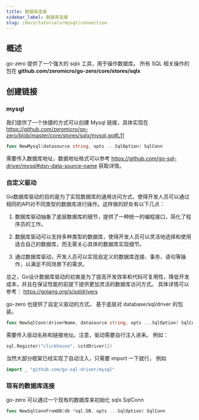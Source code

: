 ```yaml
---
title: 数据库连接 
sidebar_label: 数据库连接
slug: /docs/tutorials/mysql/connection
---
```


## 概述

go-zero 提供了一个强大的 sqlx 工具，用于操作数据库。
所有 SQL 相关操作的包在 **github.com/zeromicro/go-zero/core/stores/sqlx**

## 创建链接

### mysql

我们提供了一个快捷的方式可以创建 Mysql 链接，具体实现在 <https://github.com/zeromicro/go-zero/blob/master/core/stores/sqlx/mysql.go#L11>

```go
func NewMysql(datasource string, opts ...SqlOption) SqlConn
```

需要传入数据库地址，数据地址格式可以参考 <https://github.com/go-sql-driver/mysql#dsn-data-source-name> 获取详情。

### 自定义驱动

Go数据库驱动的目的是为了实现数据库的通用访问方式，使得开发人员可以通过相同的API对不同类型的数据库进行操作。这样做的好处有以下几点：

1. 数据库驱动抽象了底层数据库的细节，提供了一种统一的编程接口，简化了程序员的工作。

2. 数据库驱动可以支持多种类型的数据库，使得开发人员可以灵活地选择和使用适合自己的数据库，而无需关心具体的数据库实现细节。

3. 通过数据库驱动，开发人员可以实现自定义的数据库连接、事务、语句等操作，以满足不同场景下的需求。

总之，Go设计数据库驱动的初衷是为了提高开发效率和代码可复用性，降低开发成本，并且在保证性能的前提下提供更加灵活的数据库访问方式。
具体详情可以参考： <https://golang.org/s/sqldrivers>

go-zero 也提供了自定义驱动的方式， 基于底层对 database/sql/driver 的包装。

```go
func NewSqlConn(driverName, datasource string, opts ...SqlOption) SqlConn 
```

需要传入驱动名称和链接地址。注意，驱动需要自行注入进来。
例如：

```go
sql.Register("clickhouse", &stdDriver{})
```

当然大部分框架已经实现了自动注入，只需要 import 一下就行， 例如

``` go
import _ "github.com/go-sql-driver/mysql"
```

### 现有的数据库连接

go-zero 可以通过一个现有的数据库来初始化 sqlx.SqlConn

```go
func NewSqlConnFromDB(db *sql.DB, opts ...SqlOption) SqlConn
```

